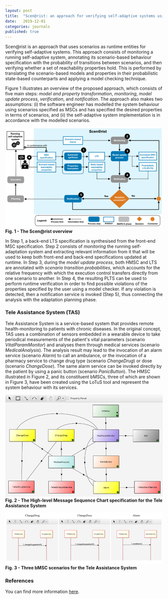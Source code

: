 ```yaml
---
layout: post
title:  "Scen@rist: an approach for verifying self-adaptive systems using runtime scenarios"
date:   2019-12-01
categories: journals
published: true
---
```


Scen@rist is an approach that uses scenarios as runtime entities for verifying self-adaptive systems. This approach consists of monitoring a running self-adaptive system, annotating its scenario-based behaviour specification with the probability of transitions between scenarios, and then verifying whether a set of reachability properties hold. This is performed by translating the scenario-based models and properties in their probabilistic state-based counterparts and applying a model checking technique.

Figure 1 illustrates an overview of the proposed approach, which consists of five main steps: _model and property transformation_, _monitoring_, _model update process_, _verification_, and _notification_. The approach also makes two assumptions: (i) the software engineer has modelled the system behaviour using scenarios specified as MSCs and has specified the desired properties in terms of scenarios, and (ii) the self-adaptive system implementation is in accordance with the modelled scenarios.


![The Scen@rist overview](/public/assets/scen@rist_overview.png)
**Fig. 1 - The Scen@rist overview**

In Step 1, a back-end LTS specification is synthesised from the front-end MSC specification. Step 2 consists of _monitoring_ the running self-adaptation system and extracting relevant information from it that will be used to keep both front-end and back-end specifications updated at runtime. In Step 3, during the _model update process_, both HMSC and LTS are annotated with _scenario transition probabilities_, which accounts for the relative frequency with which the execution control transfers directly from one scenario to another. In Step 4, the resulting PLTS can be used to perform runtime verification in order to find possible violations of the properties specified by the user using a model checker. If any violation is detected, then a notification service is invoked (Step 5), thus connecting the analysis with the adaptation planning phase.


### Tele Assistance System (TAS)

Tele Assistance System is a service-based system that provides remote health-monitoring to patients with chronic diseases. In the original concept, TAS uses a combination of sensors embedded in a wearable device to take periodical measurements of the patient's vital parameters (scenario _VitalParamMonitor_) and analyses them through medical services (scenario _MedicalAnalysis_). The analysis result may lead to the invocation of an alarm service (scenario _Alarm_) to call an ambulance, or the invocation of a pharmacy service to change drug type (scenario _ChangeDrug_) or dose (scenario _ChangeDose_). The same alarm service can be invoked directly by the patient by using a panic button (scenario _PanicButton_). The HMSC illustrated in Figure 2, and its constituent bMSCs, three of which are shown in Figure 3, have been created using the LoTuS tool and represent the system behaviour with its services.

![The High-level Message Sequence Chart specification for the Tele Assistance System](/public/assets/TAS-HMSC.png)
**Fig. 2 - The High-level Message Sequence Chart specification for the Tele Assistance System**

![Three bMSC scenarios for the Tele Assistance System](/public/assets/TAS-bMSC.png)
**Fig. 3 - Three bMSC scenarios for the Tele Assistance System**


### References

You can find more information [here](https://doi.org/10.1007/s11219-019-09486-x).

